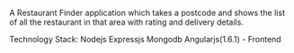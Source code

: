A Restaurant Finder application which takes a postcode and shows the list of all the restaurant in that area with rating and delivery details.

Technology Stack:
  Nodejs
  Expressjs
  Mongodb
  Angularjs(1.6.1) - Frontend
  

